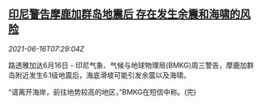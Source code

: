 <!--1623828662000-->
[印尼警告摩鹿加群岛地震后 存在发生余震和海啸的风险](https://cn.reuters.com/article/indonesia-warning-earthquake-0616-wedn-idCNKCS2DS0LO)
------

<div><i>2021-06-16T07:29:04Z</i></div><p>路透雅加达6月16日 - 印尼气象、气候与地球物理局(BMKG)周三警告，摩鹿加群岛附近发生6.1级地震后，海底滑坡可能引发余震以及海啸。</p><p>“请离开海岸，前往地势较高的地区，”BMKG在短信中称。(完)</p>
